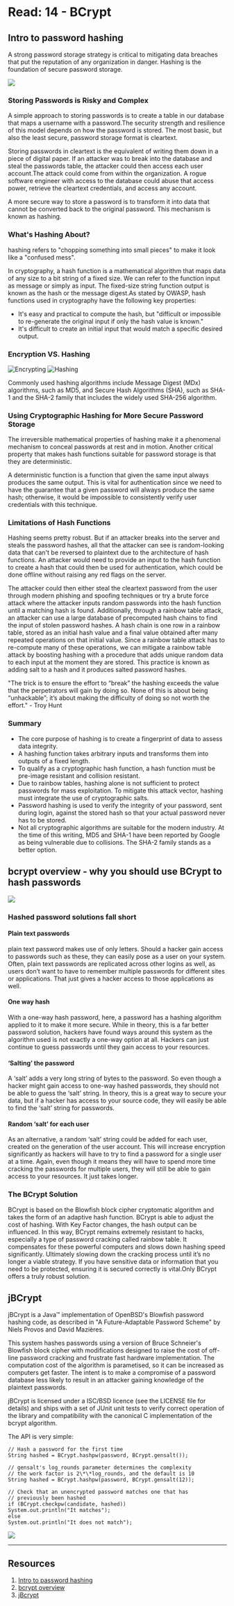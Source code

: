 # Read: 14 - BCrypt

## Intro to password hashing

A strong password storage strategy is critical to mitigating data breaches that put the reputation of any organization in danger. Hashing is the foundation of secure password storage.

![](https://lucidoutsourcing.com/__media/password_hashing.png)

### Storing Passwords is Risky and Complex

A simple approach to storing passwords is to create a table in our database that maps a username with a password.The security strength and resilience of this model depends on how the password is stored. The most basic, but also the least secure, password storage format is cleartext.

Storing passwords in cleartext is the equivalent of writing them down in a piece of digital paper. If an attacker was to break into the database and steal the passwords table, the attacker could then access each user account.The attack could come from within the organization. A rogue software engineer with access to the database could abuse that access power, retrieve the cleartext credentials, and access any account.

A more secure way to store a password is to transform it into data that cannot be converted back to the original password. This mechanism is known as hashing.

### What's Hashing About?

hashing refers to "chopping something into small pieces" to make it look like a "confused mess".

In cryptography, a hash function is a mathematical algorithm that maps data of any size to a bit string of a fixed size. We can refer to the function input as message or simply as input. The fixed-size string function output is known as the hash or the message digest.As stated by OWASP, hash functions used in cryptography have the following key properties:

- It's easy and practical to compute the hash, but "difficult or impossible to re-generate the original input if only the hash value is known."
- It's difficult to create an initial input that would match a specific desired output.

### Encryption VS. Hashing

![Encrypting](https://images.ctfassets.net/23aumh6u8s0i/3xP2opDfoin34ScJZMBQB5/bd706f86ade6ad72513eea23d22b039b/encryption-flow)
![Hashing](https://images.ctfassets.net/23aumh6u8s0i/ES2U6Gx7w0yVF9Asidr26/75531c3695f09272142b543a94acc0de/hash-flow)

Commonly used hashing algorithms include Message Digest (MDx) algorithms, such as MD5, and Secure Hash Algorithms (SHA), such as SHA-1 and the SHA-2 family that includes the widely used SHA-256 algorithm.

### Using Cryptographic Hashing for More Secure Password Storage

The irreversible mathematical properties of hashing make it a phenomenal mechanism to conceal passwords at rest and in motion. Another critical property that makes hash functions suitable for password storage is that they are deterministic.

A deterministic function is a function that given the same input always produces the same output. This is vital for authentication since we need to have the guarantee that a given password will always produce the same hash; otherwise, it would be impossible to consistently verify user credentials with this technique.

### Limitations of Hash Functions

Hashing seems pretty robust. But if an attacker breaks into the server and steals the password hashes, all that the attacker can see is random-looking data that can't be reversed to plaintext due to the architecture of hash functions. An attacker would need to provide an input to the hash function to create a hash that could then be used for authentication, which could be done offline without raising any red flags on the server.

The attacker could then either steal the cleartext password from the user through modern phishing and spoofing techniques or try a brute force attack where the attacker inputs random passwords into the hash function until a matching hash is found. Additionally, through a rainbow table attack, an attacker can use a large database of precomputed hash chains to find the input of stolen password hashes. A hash chain is one row in a rainbow table, stored as an initial hash value and a final value obtained after many repeated operations on that initial value. Since a rainbow table attack has to re-compute many of these operations, we can mitigate a rainbow table attack by boosting hashing with a procedure that adds unique random data to each input at the moment they are stored. This practice is known as adding salt to a hash and it produces salted password hashes.

"The trick is to ensure the effort to “break” the hashing exceeds the value that the perpetrators will gain by doing so. None of this is about being “unhackable”; it’s about making the difficulty of doing so not worth the effort." - Troy Hunt

### Summary

- The core purpose of hashing is to create a fingerprint of data to assess data integrity.
- A hashing function takes arbitrary inputs and transforms them into outputs of a fixed length.
- To qualify as a cryptographic hash function, a hash function must be pre-image resistant and collision resistant.
- Due to rainbow tables, hashing alone is not sufficient to protect passwords for mass exploitation. To mitigate this attack vector, hashing must integrate the use of cryptographic salts.
- Password hashing is used to verify the integrity of your password, sent during login, against the stored hash so that your actual password never has to be stored.
- Not all cryptographic algorithms are suitable for the modern industry. At the time of this writing, MD5 and SHA-1 have been reported by Google as being vulnerable due to collisions. The SHA-2 family stands as a better option.

## bcrypt overview - why you should use BCrypt to hash passwords

![](https://media.vlpt.us/images/kylexid/post/7106e7cb-7571-4f33-833b-06d493d5a132/Z63W8.png)

### Hashed password solutions fall short

#### Plain text passwords

plain text password makes use of only letters. Should a hacker gain access to passwords such as these, they can easily pose as a user on your system. Often, plain text passwords are replicated across other logins as well, as users don’t want to have to remember multiple passwords for different sites or applications. That just gives a hacker access to those applications as well.

#### One way hash

With a one-way hash password, here, a password has a hashing algorithm applied to it to make it more secure. While in theory, this is a far better password solution, hackers have found ways around this system as the algorithm used is not exactly a one-way option at all. Hackers can just continue to guess passwords until they gain access to your resources.

#### ‘Salting’ the password

A ‘salt’ adds a very long string of bytes to the password. So even though a hacker might gain access to one-way hashed passwords, they should not be able to guess the ‘salt’ string. In theory, this is a great way to secure your data, but if a hacker has access to your source code, they will easily be able to find the ‘salt’ string for passwords.

#### Random ‘salt’ for each user

As an alternative, a random ‘salt’ string could be added for each user, created on the generation of the user account. This will increase encryption significantly as hackers will have to try to find a password for a single user at a time. Again, even though it means they will have to spend more time cracking the passwords for multiple users, they will still be able to gain access to your resources. It just takes longer.

### The BCrypt Solution

BCrypt is based on the Blowfish block cipher cryptomatic algorithm and takes the form of an adaptive hash function.
BCrypt is able to adjust the cost of hashing. With Key Factor changes, the hash output can be influenced. In this way, BCrypt remains extremely resistant to hacks, especially a type of password cracking called rainbow table.
It compensates for these powerful computers and slows down hashing speed significantly. Ultimately slowing down the cracking process until it’s no longer a viable strategy.
If you have sensitive data or information that you need to be protected, ensuring it is secured correctly is vital.Only BCrypt offers a truly robust solution.

## jBCrypt

jBCrypt is a Java™ implementation of OpenBSD's Blowfish password hashing code, as described in "A Future-Adaptable Password Scheme" by Niels Provos and David Mazières.

This system hashes passwords using a version of Bruce Schneier's Blowfish block cipher with modifications designed to raise the cost of off-line password cracking and frustrate fast hardware implementation. The computation cost of the algorithm is parametised, so it can be increased as computers get faster. The intent is to make a compromise of a password database less likely to result in an attacker gaining knowledge of the plaintext passwords.

jBCrypt is licensed under a ISC/BSD licence (see the LICENSE file for details) and ships with a set of JUnit unit tests to verify correct operation of the library and compatibility with the canonical C implementation of the bcrypt algorithm.

The API is very simple:

```
// Hash a password for the first time
String hashed = BCrypt.hashpw(password, BCrypt.gensalt());

// gensalt's log_rounds parameter determines the complexity
// the work factor is 2\*\*log_rounds, and the default is 10
String hashed = BCrypt.hashpw(password, BCrypt.gensalt(12));

// Check that an unencrypted password matches one that has
// previously been hashed
if (BCrypt.checkpw(candidate, hashed))
System.out.println("It matches");
else
System.out.println("It does not match");
```

![](https://th.bing.com/th/id/OIP.2Z-Adu1_aSUbgDk8atLmiwHaEo?pid=ImgDet&rs=1)

---

## Resources

1. [Intro to password hashing](https://auth0.com/blog/hashing-passwords-one-way-road-to-security/)
2. [bcrypt overview](https://medium.com/@danboterhoven/why-you-should-use-bcrypt-to-hash-passwords-af330100b861)
3. [jBcrypt](https://www.mindrot.org/projects/jBCrypt/)

